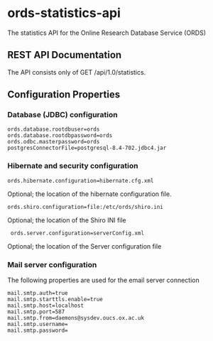 # ords-statistics-api

The statistics API for the Online Research Database Service (ORDS)

## REST API Documentation

The API consists only of GET /api/1.0/statistics.

## Configuration Properties

### Database (JDBC) configuration

    ords.database.rootdbuser=ords
    ords.database.rootdbpassword=ords
    ords.odbc.masterpassword=ords
    postgresConnectorFile=postgresql-8.4-702.jdbc4.jar

### Hibernate  and security configuration

    ords.hibernate.configuration=hibernate.cfg.xml

Optional; the location of the hibernate configuration file.

    ords.shiro.configuration=file:/etc/ords/shiro.ini

Optional; the location of the Shiro INI file

     ords.server.configuration=serverConfig.xml

Optional; the location of the Server configuration file

### Mail server configuration

The following properties are used for the email server connection

    mail.smtp.auth=true
    mail.smtp.starttls.enable=true
    mail.smtp.host=localhost
    mail.smtp.port=587
    mail.smtp.from=daemons@sysdev.oucs.ox.ac.uk
    mail.smtp.username=
    mail.smtp.password=
